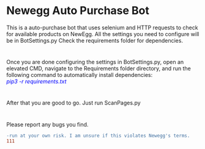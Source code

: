 # Newegg Auto Purchase Bot

This is a auto-purchase bot that uses selenium and HTTP requests to check for available products on NewEgg. All the settings you need to configure will be in BotSettings.py Check the requirements folder for dependencies.
# 
Once you are done configuring the settings in BotSettings.py, open an elevated CMD, navigate to the Requirements folder directory, and run the following command to automatically install dependencies:  
<i style="color: blue;"> pip3 -r requirements.txt </i>
#
After that you are good to go. 
Just run ScanPages.py
#
Please report any bugs you find.  
```diff
-run at your own risk. I am unsure if this violates Newegg's terms.
111
